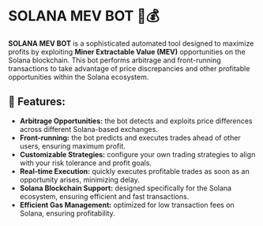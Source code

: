 # SOLANA MEV BOT 🚀💰

**SOLANA MEV BOT** is a sophisticated automated tool designed to maximize profits by exploiting **Miner Extractable Value (MEV)** opportunities on the Solana blockchain. This bot performs arbitrage and front-running transactions to take advantage of price discrepancies and other profitable opportunities within the Solana ecosystem.

## 🚀 Features:
- **Arbitrage Opportunities:** the bot detects and exploits price differences across different Solana-based exchanges.
- **Front-running:** the bot predicts and executes trades ahead of other users, ensuring maximum profit.
- **Customizable Strategies:** configure your own trading strategies to align with your risk tolerance and profit goals.
- **Real-time Execution:** quickly executes profitable trades as soon as an opportunity arises, minimizing delay.
- **Solana Blockchain Support:** designed specifically for the Solana ecosystem, ensuring efficient and fast transactions.
- **Efficient Gas Management:** optimized for low transaction fees on Solana, ensuring profitability.
